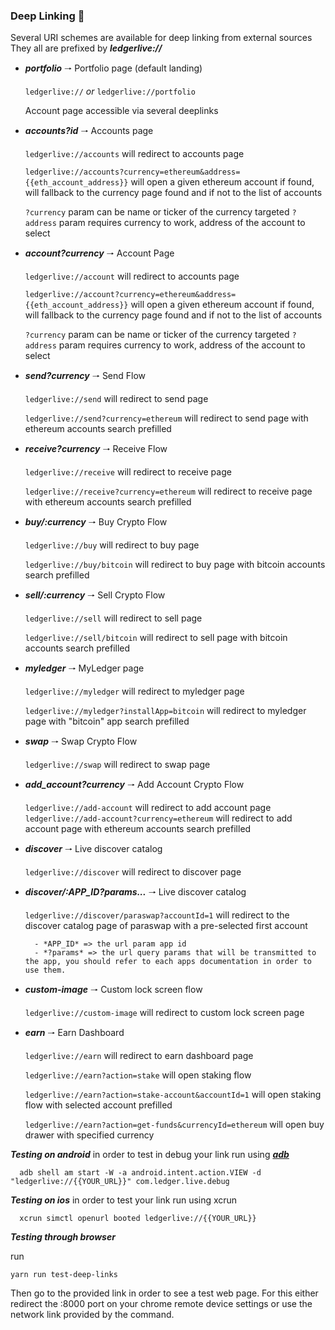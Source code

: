 ### Deep Linking 🔗

Several URI schemes are available for deep linking from external sources
They all are prefixed by **_ledgerlive://_**

- **_portfolio_** 🠒 Portfolio page (default landing)

  `ledgerlive://` _or_ `ledgerlive://portfolio`

  Account page accessible via several deeplinks

- **_accounts?id_** 🠒 Accounts page

  `ledgerlive://accounts` will redirect to accounts page

  `ledgerlive://accounts?currency=ethereum&address={{eth_account_address}}` will open a given ethereum account if found, will fallback to the currency page found and if not to the list of accounts

  `?currency` param can be name or ticker of the currency targeted
  `?address` param requires currency to work, address of the account to select

- **_account?currency_** 🠒 Account Page

  `ledgerlive://account` will redirect to accounts page

  `ledgerlive://account?currency=ethereum&address={{eth_account_address}}` will open a given ethereum account if found, will fallback to the currency page found and if not to the list of accounts

  `?currency` param can be name or ticker of the currency targeted
  `?address` param requires currency to work, address of the account to select

- **_send?currency_** 🠒 Send Flow

  `ledgerlive://send` will redirect to send page

  `ledgerlive://send?currency=ethereum` will redirect to send page with ethereum accounts search prefilled

- **_receive?currency_** 🠒 Receive Flow

  `ledgerlive://receive` will redirect to receive page

  `ledgerlive://receive?currency=ethereum` will redirect to receive page with ethereum accounts search prefilled

- **_buy/:currency_** 🠒 Buy Crypto Flow

  `ledgerlive://buy` will redirect to buy page

  `ledgerlive://buy/bitcoin` will redirect to buy page with bitcoin accounts search prefilled

- **_sell/:currency_** 🠒 Sell Crypto Flow

  `ledgerlive://sell` will redirect to sell page

  `ledgerlive://sell/bitcoin` will redirect to sell page with bitcoin accounts search prefilled

- **_myledger_** 🠒 MyLedger page

  `ledgerlive://myledger` will redirect to myledger page

  `ledgerlive://myledger?installApp=bitcoin` will redirect to myledger page with "bitcoin" app search prefilled

- **_swap_** 🠒 Swap Crypto Flow

  `ledgerlive://swap` will redirect to swap page

- **_add_account?currency_** 🠒 Add Account Crypto Flow

  `ledgerlive://add-account` will redirect to add account page
  `ledgerlive://add-account?currency=ethereum` will redirect to add account page with ethereum accounts search prefilled

- **_discover_** 🠒 Live discover catalog

  `ledgerlive://discover` will redirect to discover page

- **_discover/:APP_ID?params..._** 🠒 Live discover catalog

  `ledgerlive://discover/paraswap?accountId=1` will redirect to the discover catalog page of paraswap with a pre-selected first account

        - *APP_ID* => the url param app id
        - *?params* => the url query params that will be transmitted to the app, you should refer to each apps documentation in order to use them.

- **_custom-image_** 🠒 Custom lock screen flow

  `ledgerlive://custom-image` will redirect to custom lock screen page

- **_earn_** 🠒 Earn Dashboard

  `ledgerlive://earn` will redirect to earn dashboard page

  `ledgerlive://earn?action=stake` will open staking flow

  `ledgerlive://earn?action=stake-account&accountId=1` will open staking flow with selected account prefilled

  `ledgerlive://earn?action=get-funds&currencyId=ethereum` will open buy drawer with specified currency

**_Testing on android_** in order to test in debug your link run using [**_adb_**](https://developer.android.com/training/app-links/deep-linking#testing-filters)

```
  adb shell am start -W -a android.intent.action.VIEW -d "ledgerlive://{{YOUR_URL}}" com.ledger.live.debug
```

**_Testing on ios_** in order to test your link run using xcrun

```
  xcrun simctl openurl booted ledgerlive://{{YOUR_URL}}
```

**_Testing through browser_**

run

```
yarn run test-deep-links
```

Then go to the provided link in order to see a test web page.
For this either redirect the :8000 port on your chrome remote device settings or use the network link provided by the command.
